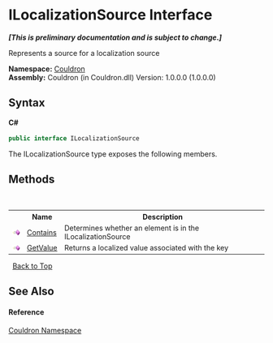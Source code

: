 # ILocalizationSource Interface
 _**\[This is preliminary documentation and is subject to change.\]**_

Represents a source for a localization source

**Namespace:**&nbsp;<a href="N_Couldron">Couldron</a><br />**Assembly:**&nbsp;Couldron (in Couldron.dll) Version: 1.0.0.0 (1.0.0.0)

## Syntax

**C#**<br />
``` C#
public interface ILocalizationSource
```

The ILocalizationSource type exposes the following members.


## Methods
&nbsp;<table><tr><th></th><th>Name</th><th>Description</th></tr><tr><td>![Public method](media/pubmethod.gif "Public method")</td><td><a href="M_Couldron_ILocalizationSource_Contains">Contains</a></td><td>
Determines whether an element is in the ILocalizationSource</td></tr><tr><td>![Public method](media/pubmethod.gif "Public method")</td><td><a href="M_Couldron_ILocalizationSource_GetValue">GetValue</a></td><td>
Returns a localized value associated with the key</td></tr></table>&nbsp;
<a href="#ilocalizationsource-interface">Back to Top</a>

## See Also


#### Reference
<a href="N_Couldron">Couldron Namespace</a><br />